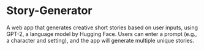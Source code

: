 # Story-Generator
A web app that generates creative short stories based on user inputs, using GPT-2, a language model by Hugging Face. Users can enter a prompt (e.g., a character and setting), and the app will generate multiple unique stories.
